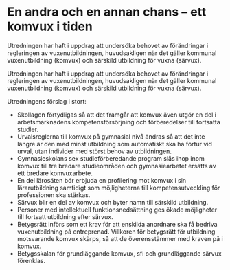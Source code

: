 # En andra och en annan chans – ett komvux i tiden

Utredningen har haft i uppdrag att undersöka behovet av förändringar
i regleringen av vuxenutbildningen, huvudsakligen när det gäller
kommunal vuxenutbildning (komvux) och särskild utbildning för
vuxna (särvux).

Utredningen har haft i uppdrag att undersöka behovet av förändringar
i regleringen av vuxenutbildningen, huvudsakligen när det gäller
kommunal vuxenutbildning (komvux) och särskild utbildning för
vuxna (särvux).

Utredningens förslag i stort:

* Skollagen förtydligas så att det framgår att komvux även utgör en del i arbetsmarknadens kompetensförsörjning och förberedelser till fortsatta studier.
* Urvalsreglerna till komvux på gymnasial nivå ändras så att det inte längre är den med minst utbildning som automatiskt ska ha förtur vid urval, utan individer med störst behov av utbildningen.
* Gymnasieskolans sex studieförberedande program slås ihop inom komvux till tre bredare studieområden och gymnasiearbetet ersätts av ett bredare komvuxarbete.
* En del lärosäten bör erbjuda en profilering mot komvux i sin lärarutbildning samtidigt som möjligheterna till kompetensutveckling för professionen ska stärkas.
* Särvux blir en del av komvux och byter namn till särskild utbildning.
* Personer med intellektuell funktionsnedsättning ges ökade möjligheter till fortsatt utbildning efter särvux.
* Betygsrätt införs som ett krav för att enskilda anordnare ska få bedriva vuxenutbildning på entreprenad. Villkoren för betygsrätt för utbildning motsvarande komvux skärps, så att de överensstämmer med kraven på i komvux.
* Betygsskalan för grundläggande komvux, sfi och grundläggande särvux förenklas.
